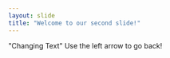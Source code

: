 ```yaml
---
layout: slide
title: "Welcome to our second slide!"
---
```

"Changing Text"
Use the left arrow to go back!
